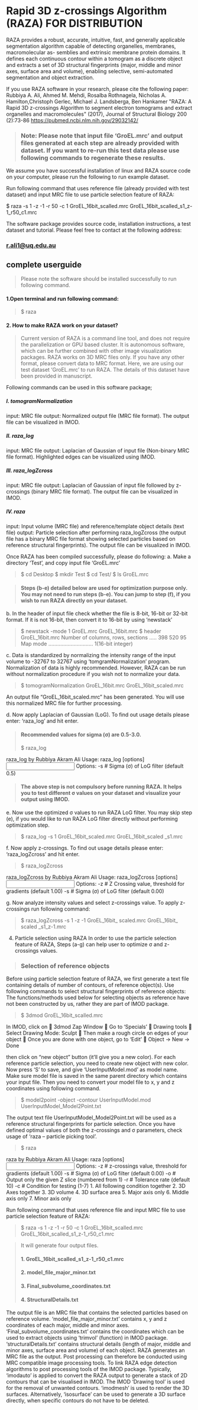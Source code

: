 # Rapid 3D z-crossings Algorithm (RAZA) FOR DISTRIBUTION			       

RAZA provides a robust, accurate, intuitive, fast, and generally applicable segmentation algorithm capable of detecting organelles, membranes, macromolecular as- semblies and extrinsic membrane protein domains. It defines each continuous contour within a tomogram as a discrete object and extracts a set of 3D structural fingerprints (major, middle and minor axes, surface area and volume), enabling selective, semi-automated segmentation and object extraction. 


If you use RAZA software in your research, please cite the following paper: 
Rubbiya A. Ali, Ahmed M. Mehdi, Rosalba Rothnagela, Nicholas A. Hamilton,Christoph Gerlec, Michael J. Landsberga, Ben Hankamer "RAZA: A Rapid 3D z-crossings Algorithm to segment electron tomograms and extract organelles and macromolecules" (2017), Journal of Structural Biology 200 (2):73-86
https://pubmed.ncbi.nlm.nih.gov/29032142/


> ### Note: Please note that input file ‘GroEL.mrc’ and output files generated at each step are already provided with dataset. If you want to re-run this test data please use following commands to regenerate these results.

We assume you have successful installation of linux and RAZA source code on your computer, please run the following to run example dataset.

 Run following command that uses reference file (already provided with test dataset) and input MRC file to use particle selection feature of RAZA:

$ raza -s 1 -z -1 -r 50 -c 1 GroEL_16bit_scalled.mrc GroEL_16bit_scalled_s1_z-1_r50_c1.mrc


The software package provides source code, installation instructions, a test dataset and tutorial. Please feel free to contact at the following address:

### r.ali1@uq.edu.au


## complete userguide

> Please note the software should be installed successfully to run following command.
#### 1.Open terminal and run following command:
> $ raza

#### 2.	How to make RAZA work on your dataset?
>Current version of RAZA is a command line tool, and does not require the parallelization or GPU based cluster. It is autonomous software, which can be further combined with other image visualization packages. RAZA works on 3D MRC files only. If you have any other format, please convert data to MRC format. Here, we are using our test dataset ‘GroEL.mrc’ to run RAZA. The details of this dataset have been provided in manuscript.

Following commands can be used in this software package;
##### I.	tomogramNormalization
input: MRC file
output: Normalized output file (MRC file format). The output file can be visualized in IMOD.
##### II.	raza_log
input: MRC file
output: Laplacian of Gaussian of input file (Non-binary MRC file format). Highlighted edges can be visualized using IMOD.
##### III.	raza_logZcross
input: MRC file
output: Laplacian of Gaussian of input file followed by z-crossings (binary MRC file format). The output file can be visualized in IMOD.
##### IV.	raza
input: Input volume (MRC file) and reference/template object details (text file)
output: Particle selection after performing raza_logZcross
(the output file has a binary MRC file format showing selected particles based on reference structural fingerprints). The output file can be visualized in IMOD.

Once RAZA has been compiled successfully, please do following:
a.	Make a directory ‘Test’, and copy input file ‘GroEL.mrc’
> $ cd Desktop
> $ mkdir Test
> $ cd Test/
> $ ls
> GroEL.mrc
	
> #### Steps (b-e) detailed below are used for optimization purpose only. You may not need to run steps (b-e). You can jump to step (f), if you wish to run RAZA directly on your dataset. 

b.	In the header of input file check whether the file is 8-bit, 16-bit or 32-bit format. If it is not 16-bit, then convert it to 16-bit by using ‘newstack’
> $ newstack -mode 1 GroEL.mrc GroEL_16bit.mrc
> $ header GroEL_16bit.mrc
 Number of columns, rows, sections .....     398     520      95
 Map mode ..............................    1(16-bit integer)           
 
c.	Data is standardized by normalizing the intensity range of the input volume to -32767 to 32767 using ‘tomgramNormalization’ program. Normalization of data is highly recommended. However, RAZA can be run without normalization procedure if you wish not to normalize your data.
> $ tomogramNormalization GroEL_16bit.mrc GroEL_16bit_scaled.mrc

An output file “GroEL_16bit_scaled.mrc” has been generated. You will use this normalized MRC file for further processing. 

d.	Now apply Laplacian of Gaussian (LoG). To find out usage details please enter: ‘raza_log’ and hit enter. 

> #### Recommended values for sigma (σ) are 0.5-3.0.
> $ raza_log 

raza_log by Rubbiya Akram Ali 
Usage: raza_log [options] <input file> <output file>
Options:
	-s #	Sigma (σ) of LoG filter (default 0.5) 

> #### The above step is not compulsory before running RAZA. It helps you to test different σ values on your dataset and visualize your output using IMOD.

e.	Now use the optimized σ values to run RAZA LoG filter. You may skip step (e), if you would like to run RAZA LoG filter directly without performing optimization step.
> $ raza_log -s 1 GroEL_16bit_scaled.mrc GroEL_16bit_scaled _s1.mrc

f.	Now apply z-crossings. To find out usage details please enter: ‘raza_logZcross’ and hit enter. 
> $ raza_logZcross 

raza_logZcross by Rubbiya Akram Ali 
Usage: raza_logZcross [options] <input file> <output file>
Options:
	-z #	Z Crossing value, threshold for gradients (default 1.00)
	-s #	Sigma (σ) of LoG filter (default 0.00) 

g.	Now analyze intensity values and select z-crossings value. To apply z-crossings run following command:
> $ raza_logZcross -s 1 -z -1 GroEL_16bit_ scaled.mrc GroEL_16bit_ scaled _s1_z-1.mrc

4.	Particle selection using RAZA
In order to use the particle selection feature of RAZA, Steps (a-g) can help user to optimize σ and z-crossings values.

> ### Selection of reference objects
Before using particle selection feature of RAZA, we first generate a text file containing details of number of contours, of reference object(s). 
Use following commands to select structural fingerprints of reference objects: The functions/methods used below for selecting objects as reference have not been constructed by us, rather they are part of IMOD package.
 
> $ 3dmod  GroEL_16bit_scalled.mrc

In IMOD, click on 
	3dmod Zap Window 
	Go to ‘Specials’
	Drawing tools 
	Select Drawing Mode: Sculpt
	Then make a rough circle on edges of your object
	Once you are done with one object, go to ‘Edit’ 
	Object -> New -> Done

then click on “new object” button (it’ll give you a new color). For each reference particle selection, you need to create new object with new color. Now press ‘S’ to save, and give ‘UserInputModel.mod’ as model name. Make sure model file is saved in the same parent directory which contains your input file. Then you need to convert your model file to x, y and z coordinates using following command.
> $ model2point -object -contour UserInputModel.mod UserInputModel_Model2Point.txt

The output text file UserInputModel_Model2Point.txt will be used as a reference structural fingerprints for particle selection. Once you have defined optimal values of both the z-crossings and σ parameters, check usage of ‘raza – particle picking tool’.
> $ raza

raza by Rubbiya Akram Ali 
Usage: raza [options] <input file> <output file>
Options:
	-z #	z-crossings value, threshold for gradients (default 1.00)
	-s #	Sigma (σ) of LoG filter (default 0.00) 
	-o #	Output only the given Z slice (numbered from 1)
	-r #	Tolerance rate (default 10)
	-c #	Condition for testing (1-7)
		  	1. All following condition together
		  	2. 3D Axes together
		  	3. 3D volume
		  	4. 3D surface area
		  	5. Major axis only
		  	6. Middle axis only
		  	7. Minor axis only

Run following command that uses reference file and input MRC file to use particle selection feature of RAZA:

> $ raza -s 1 -z -1 -r 50 -c 1 GroEL_16bit_scalled.mrc GroEL_16bit_scalled_s1_z-1_r50_c1.mrc

> It will generate four output files. 
> #### 1.	GroEL_16bit_scalled_s1_z-1_r50_c1.mrc
> #### 2.	model_file_major_minor.txt
> #### 3.	Final_subvolume_coordinates.txt
> #### 4.	StructuralDetails.txt
The output file is an MRC file that contains the selected particles based on reference volume. ‘model_file_major_minor.txt’ contains x, y and z coordinates of each major, middle and minor axes. ‘Final_subvolume_coordinates.txt’ contains the coordinates which can be used to extract objects using ‘trimvol’ (function) in IMOD package. ‘structuralDetails.txt’ contains structural details (length of major, middle and minor axes, surface area and volume) of each object. 
RAZA generates an MRC file as the output.  Post processing can therefore be conducted using MRC compatible image processing tools.
To link RAZA edge detection algorithms to post processing tools of the IMOD package. Typically, ‘imodauto’ is applied to convert the RAZA output to generate a stack of 2D contours that can be visualised in IMOD. The IMOD ‘Drawing tool’ is used for the removal of unwanted contours. ‘imodmesh’ is used to render the 3D surfaces. Alternatively, ‘isosurface’ can be used to generate a 3D surface directly, when specific contours do not have to be deleted.  




